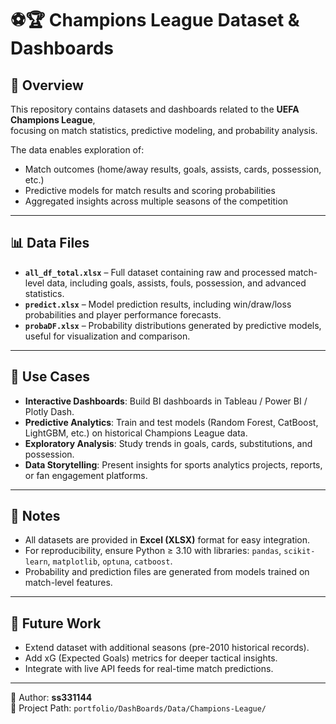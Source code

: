 # ⚽🏆 Champions League Dataset & Dashboards

## 🧠 Overview
This repository contains datasets and dashboards related to the **UEFA Champions League**,  
focusing on match statistics, predictive modeling, and probability analysis.

The data enables exploration of:
- Match outcomes (home/away results, goals, assists, cards, possession, etc.)
- Predictive models for match results and scoring probabilities
- Aggregated insights across multiple seasons of the competition

---

## 📊 Data Files
- **`all_df_total.xlsx`** – Full dataset containing raw and processed match-level data, including goals, assists, fouls, possession, and advanced statistics.  
- **`predict.xlsx`** – Model prediction results, including win/draw/loss probabilities and player performance forecasts.  
- **`probaDF.xlsx`** – Probability distributions generated by predictive models, useful for visualization and comparison.  

---

## 🔧 Use Cases
- **Interactive Dashboards**: Build BI dashboards in Tableau / Power BI / Plotly Dash.  
- **Predictive Analytics**: Train and test models (Random Forest, CatBoost, LightGBM, etc.) on historical Champions League data.  
- **Exploratory Analysis**: Study trends in goals, cards, substitutions, and possession.  
- **Data Storytelling**: Present insights for sports analytics projects, reports, or fan engagement platforms.  

---

## 📌 Notes
- All datasets are provided in **Excel (XLSX)** format for easy integration.  
- For reproducibility, ensure Python ≥ 3.10 with libraries: `pandas`, `scikit-learn`, `matplotlib`, `optuna`, `catboost`.  
- Probability and prediction files are generated from models trained on match-level features.  

---

## 🚀 Future Work
- Extend dataset with additional seasons (pre-2010 historical records).  
- Add xG (Expected Goals) metrics for deeper tactical insights.  
- Integrate with live API feeds for real-time match predictions.  

---

👤 Author: **ss331144**  
📂 Project Path: `portfolio/DashBoards/Data/Champions-League/`
